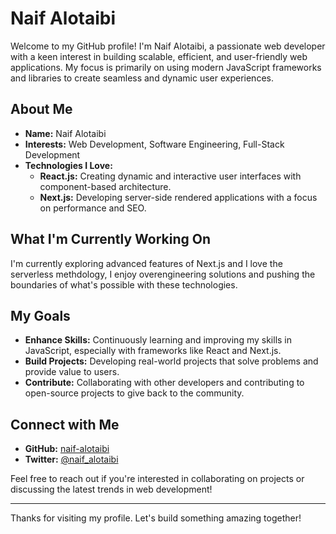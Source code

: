 # Naif Alotaibi

Welcome to my GitHub profile! I'm Naif Alotaibi, a passionate web developer with a keen interest in building scalable, efficient, and user-friendly web applications. My focus is primarily on using modern JavaScript frameworks and libraries to create seamless and dynamic user experiences.

## About Me

- **Name:** Naif Alotaibi
- **Interests:** Web Development, Software Engineering, Full-Stack Development
- **Technologies I Love:**
  - **React.js:** Creating dynamic and interactive user interfaces with component-based architecture.
  - **Next.js:** Developing server-side rendered applications with a focus on performance and SEO.

## What I'm Currently Working On

I'm currently exploring advanced features of Next.js and I love the serverless methdology, I enjoy overengineering solutions and pushing the boundaries of what's possible with these technologies.

## My Goals

- **Enhance Skills:** Continuously learning and improving my skills in JavaScript, especially with frameworks like React and Next.js.
- **Build Projects:** Developing real-world projects that solve problems and provide value to users.
- **Contribute:** Collaborating with other developers and contributing to open-source projects to give back to the community.

## Connect with Me

- **GitHub:** [naif-alotaibi](https://github.com/NaifIT11)
- **Twitter:** [@naif_alotaibi](https://twitter.com/NaifIT11)

Feel free to reach out if you're interested in collaborating on projects or discussing the latest trends in web development!

---

Thanks for visiting my profile. Let's build something amazing together!
